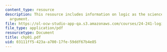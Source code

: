 ```yaml
---
content_type: resource
description: This resource includes information on logic as the science of correct
  argument.
file: https://ol-ocw-studio-app-qa.s3.amazonaws.com/courses/24-241-logic-i-fall-2005/03111ff5423aa70017fe59ddf67b4e85_chp01.pdf
file_type: application/pdf
resourcetype: Document
title: chp01.pdf
uid: 03111ff5-423a-a700-17fe-59ddf67b4e85
---
```

